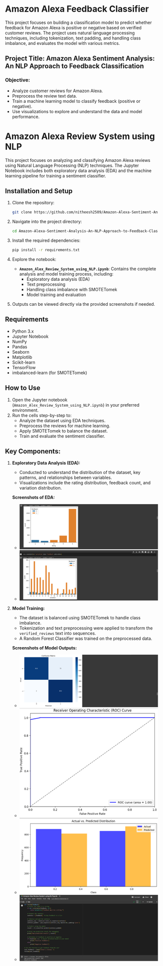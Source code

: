 # Amazon Alexa Feedback Classifier

This project focuses on building a classification model to predict whether feedback for Amazon Alexa is positive or negative based on verified customer reviews. The project uses natural language processing techniques, including tokenization, text padding, and handling class imbalance, and evaluates the model with various metrics.

## Project Title: **Amazon Alexa Sentiment Analysis: An NLP Approach to Feedback Classification**

### Objective:
- Analyze customer reviews for Amazon Alexa.
- Preprocess the review text data.
- Train a machine learning model to classify feedback (positive or negative).
- Use visualizations to explore and understand the data and model performance.

# Amazon Alexa Review System using NLP

This project focuses on analyzing and classifying Amazon Alexa reviews using Natural Language Processing (NLP) techniques. The Jupyter Notebook includes both exploratory data analysis (EDA) and the machine learning pipeline for training a sentiment classifier.

## Installation and Setup

1. Clone the repository:
    ```bash
    git clone https://github.com/nitheesh2509/Amazon-Alexa-Sentiment-Analysis-An-NLP-Approach-to-Feedback-Classification.git
    ```

2. Navigate into the project directory:
    ```bash
    cd Amazon-Alexa-Sentiment-Analysis-An-NLP-Approach-to-Feedback-Classification
    ```

3. Install the required dependencies:
    ```bash
    pip install -r requirements.txt
    ```

4. Explore the notebook:
    - **`Amazon_Alex_Review_System_using_NLP.ipynb`**: Contains the complete analysis and model training process, including:
      - Exploratory data analysis (EDA)
      - Text preprocessing
      - Handling class imbalance with SMOTETomek
      - Model training and evaluation

5. Outputs can be viewed directly via the provided screenshots if needed.

## Requirements

- Python 3.x
- Jupyter Notebook
- NumPy
- Pandas
- Seaborn
- Matplotlib
- Scikit-learn
- TensorFlow
- imbalanced-learn (for SMOTETomek)

## How to Use

1. Open the Jupyter notebook (`Amazon_Alex_Review_System_using_NLP.ipynb`) in your preferred environment.
2. Run the cells step-by-step to:
    - Analyze the dataset using EDA techniques.
    - Preprocess the reviews for machine learning.
    - Apply SMOTETomek to balance the dataset.
    - Train and evaluate the sentiment classifier.

## Key Components:

1. **Exploratory Data Analysis (EDA):**
   - Conducted to understand the distribution of the dataset, key patterns, and relationships between variables.
   - Visualizations include the rating distribution, feedback count, and variation distribution.

   **Screenshots of EDA:**
   - ![EDA Screenshot 1: Feedback Distribution](images/feedback.png)
   - ![EDA Screenshot 2: Rating Distribution](images/feddback2.png)

2. **Model Training:**
   - The dataset is balanced using SMOTETomek to handle class imbalance.
   - Tokenization and text preprocessing were applied to transform the `verified_reviews` text into sequences.
   - A Random Forest Classifier was trained on the preprocessed data.

   **Screenshots of Model Outputs:**
   - ![Confusion Matrix](images/confusionmatrix.png)
   - ![ROC Curve](images/Roc.png)
   - ![Actual vs Predicted](images/predicted.png)
   - ![Output](images/output.png)